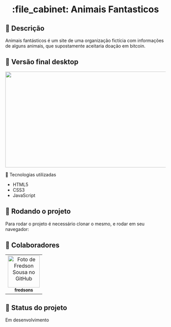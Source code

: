 <h1 align="center">:file_cabinet: Animais Fantasticos</h1>

## :memo: Descrição

Animais fantásticos é um site de uma organização fictícia com informações de alguns animais, que supostamente aceitaria doação em bitcoin.

## :memo: Versão final desktop

<p align="center">

  <img src="./images/AnimaisFantasticos.gif" width="600" height="300" />
</p

## :wrench: Tecnologias utilizadas

- HTML5
- CSS3
- JavaScript

## :rocket: Rodando o projeto

Para rodar o projeto é necessário clonar o mesmo, e rodar em seu navegador:

## :handshake: Colaboradores

<table>
  <tr>
    <td align="center">
      <a href="http://github.com/fredsons">
        <img src="https://avatars.githubusercontent.com/u/85347233?v=4" width="100px;" alt="Foto de Fredson Sousa no GitHub"/><br>
        <sub>
          <b>fredsons</b>
        </sub>
      </a>
    </td>
  </tr>
</table>

## :dart: Status do projeto

Em desenvolvimento
